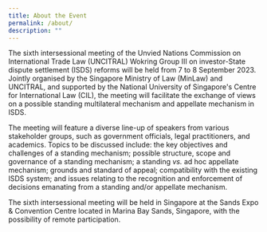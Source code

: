 ```yaml
---
title: About the Event
permalink: /about/
description: ""
---
```

The sixth intersessional meeting of the Unvied Nations Commission on International Trade Law (UNCITRAL) Wokring Group III on investor-State dispute settlement (ISDS) reforms will be held from 7 to 8 September 2023. Jointly organised by the Singapore Ministry of Law (MinLaw) and UNCITRAL, and supported by the National University of Singapore's Centre for International Law (CIL), the meeting will facilitate the exchange of views on a possible standing multilateral mechanism and appellate mechanism in ISDS.

The meeting will feature a diverse line-up of speakers from various stakeholder groups, such as government officials, legal practitioners, and academics. Topics to be discussed include: the key objectives and challenges of a standing mechanism; possible structure, scope and governance of a standing mechanism; a standing *vs.* ad hoc appellate mechanism; grounds and standard of appeal; compatibility with the existing ISDS system; and issues relating to the recognition and enforcement of decisions emanating from a standing and/or appellate mechanism.

The sixth intersessional meeting will be held in Singapore at the Sands Expo & Convention Centre located in Marina Bay Sands, Singapore, with the possibility of remote participation.